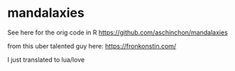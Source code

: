 

# mandalaxies

See here for the orig code in R
https://github.com/aschinchon/mandalaxies

from this uber talented guy here:
https://fronkonstin.com/

I just translated to lua/love